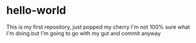 # hello-world
This is my first repository, just popped my cherry
I'm not 100% sure what I'm doing but I'm going to go with my gut and commit anyway
